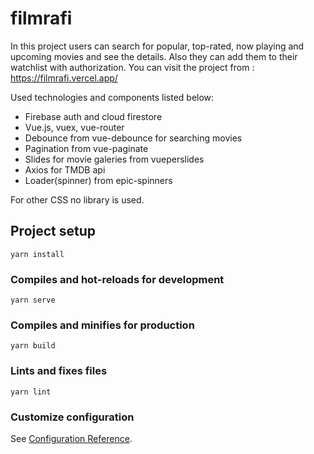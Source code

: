 # filmrafi

In this project users can search for popular, top-rated, now playing and upcoming movies and see the details. Also they can add them to their watchlist with authorization.
You can visit the project from : https://filmrafi.vercel.app/ 

Used technologies and components listed below:
-  Firebase auth and cloud firestore
-  Vue.js, vuex, vue-router
-  Debounce from vue-debounce for searching movies
-  Pagination from vue-paginate
-  Slides for movie galeries from vueperslides
-  Axios for TMDB api
-  Loader(spinner) from epic-spinners

For other CSS no library is used. 

## Project setup
```
yarn install
```

### Compiles and hot-reloads for development
```
yarn serve
```

### Compiles and minifies for production
```
yarn build
```

### Lints and fixes files
```
yarn lint
```

### Customize configuration
See [Configuration Reference](https://cli.vuejs.org/config/).
